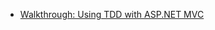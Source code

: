 
- [Walkthrough: Using TDD with ASP.NET MVC](<https://docs.microsoft.com/en-us/previous-versions/aspnet/ff847525(v=vs.100)?redirectedfrom=MSDN>)

